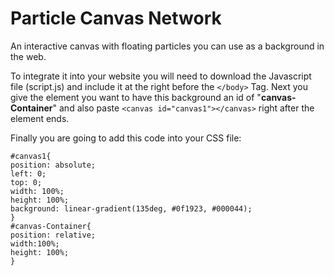 
# Particle Canvas Network
An interactive canvas with floating particles you can use as a background in the web.

To integrate it into your website you will need to download the Javascript file (script.js) and include it at the right before the `</body>` Tag.
Next you give the element you want to have this background an id of "**canvas-Container**" and also paste `<canvas id="canvas1"></canvas>` right after the element ends.

Finally you are going to add this code into your CSS file:

    #canvas1{
    position: absolute;
    left: 0;
    top: 0;
    width: 100%;
    height: 100%;
    background: linear-gradient(135deg, #0f1923, #000044);
    }
    #canvas-Container{
    position: relative;
    width:100%;
    height: 100%;
    }


